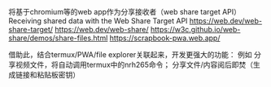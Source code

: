 将基于chromium等的web app作为分享接收者（web share target API）
Receiving shared data with the Web Share Target API
https://web.dev/web-share-target/
https://web.dev/web-share/
https://w3c.github.io/web-share/demos/share-files.html
https://scrapbook-pwa.web.app/



借助此，结合termux/PWA/file explorer关联起来，开发更强大的功能：
例如 
  分享视频文件，将自动调用termux中的nrh265命令；
  分享文件/内容阅后即焚（生成链接和粘贴板密钥）
   
   